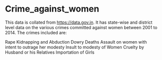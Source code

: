 # Crime_against_women
This data is collated from https://data.gov.in. It has state-wise and district level data on the various crimes committed against women between 2001 to 2014. The crimes included are:

Rape
Kidnapping and Abduction
Dowry Deaths
Assault on women with intent to outrage her modesty
Insult to modesty of Women
Cruelty by Husband or his Relatives
Importation of Girls
